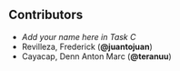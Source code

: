 ## Contributors

* *Add your name here in Task C*
* Revilleza, Frederick (**@juantojuan**)
* Cayacap, Denn Anton Marc (**@teranuu**)
